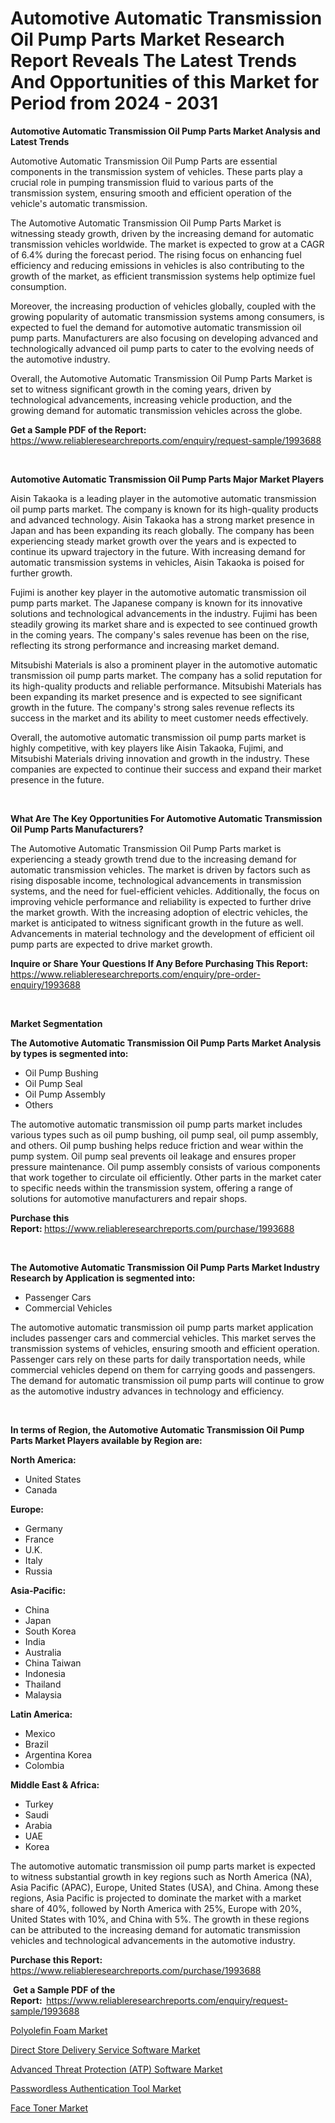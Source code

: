 <p><h1>Automotive Automatic Transmission Oil Pump Parts Market Research Report Reveals The Latest Trends And Opportunities of this Market for Period from 2024 - 2031</h1></p><p><strong>Automotive Automatic Transmission Oil Pump Parts Market Analysis and Latest Trends</strong></p>
<p><p>Automotive Automatic Transmission Oil Pump Parts are essential components in the transmission system of vehicles. These parts play a crucial role in pumping transmission fluid to various parts of the transmission system, ensuring smooth and efficient operation of the vehicle's automatic transmission.</p><p>The Automotive Automatic Transmission Oil Pump Parts Market is witnessing steady growth, driven by the increasing demand for automatic transmission vehicles worldwide. The market is expected to grow at a CAGR of 6.4% during the forecast period. The rising focus on enhancing fuel efficiency and reducing emissions in vehicles is also contributing to the growth of the market, as efficient transmission systems help optimize fuel consumption.</p><p>Moreover, the increasing production of vehicles globally, coupled with the growing popularity of automatic transmission systems among consumers, is expected to fuel the demand for automotive automatic transmission oil pump parts. Manufacturers are also focusing on developing advanced and technologically advanced oil pump parts to cater to the evolving needs of the automotive industry.</p><p>Overall, the Automotive Automatic Transmission Oil Pump Parts Market is set to witness significant growth in the coming years, driven by technological advancements, increasing vehicle production, and the growing demand for automatic transmission vehicles across the globe.</p></p>
<p><strong>Get a Sample PDF of the Report:&nbsp;</strong> <a href="https://www.reliableresearchreports.com/enquiry/request-sample/1993688">https://www.reliableresearchreports.com/enquiry/request-sample/1993688</a></p>
<p>&nbsp;</p>
<p><strong>Automotive Automatic Transmission Oil Pump Parts Major Market Players</strong></p>
<p><p>Aisin Takaoka is a leading player in the automotive automatic transmission oil pump parts market. The company is known for its high-quality products and advanced technology. Aisin Takaoka has a strong market presence in Japan and has been expanding its reach globally. The company has been experiencing steady market growth over the years and is expected to continue its upward trajectory in the future. With increasing demand for automatic transmission systems in vehicles, Aisin Takaoka is poised for further growth.</p><p>Fujimi is another key player in the automotive automatic transmission oil pump parts market. The Japanese company is known for its innovative solutions and technological advancements in the industry. Fujimi has been steadily growing its market share and is expected to see continued growth in the coming years. The company's sales revenue has been on the rise, reflecting its strong performance and increasing market demand.</p><p>Mitsubishi Materials is also a prominent player in the automotive automatic transmission oil pump parts market. The company has a solid reputation for its high-quality products and reliable performance. Mitsubishi Materials has been expanding its market presence and is expected to see significant growth in the future. The company's strong sales revenue reflects its success in the market and its ability to meet customer needs effectively.</p><p>Overall, the automotive automatic transmission oil pump parts market is highly competitive, with key players like Aisin Takaoka, Fujimi, and Mitsubishi Materials driving innovation and growth in the industry. These companies are expected to continue their success and expand their market presence in the future.</p></p>
<p>&nbsp;</p>
<p><strong>What Are The Key Opportunities For Automotive Automatic Transmission Oil Pump Parts Manufacturers?</strong></p>
<p><p>The Automotive Automatic Transmission Oil Pump Parts market is experiencing a steady growth trend due to the increasing demand for automatic transmission vehicles. The market is driven by factors such as rising disposable income, technological advancements in transmission systems, and the need for fuel-efficient vehicles. Additionally, the focus on improving vehicle performance and reliability is expected to further drive the market growth. With the increasing adoption of electric vehicles, the market is anticipated to witness significant growth in the future as well. Advancements in material technology and the development of efficient oil pump parts are expected to drive market growth.</p></p>
<p><strong>Inquire or Share Your Questions If Any Before Purchasing This Report:</strong> <a href="https://www.reliableresearchreports.com/enquiry/pre-order-enquiry/1993688">https://www.reliableresearchreports.com/enquiry/pre-order-enquiry/1993688</a></p>
<p>&nbsp;</p>
<p><strong>Market Segmentation</strong></p>
<p><strong>The Automotive Automatic Transmission Oil Pump Parts Market Analysis by types is segmented into:</strong></p>
<p><ul><li>Oil Pump Bushing</li><li>Oil Pump Seal</li><li>Oil Pump Assembly</li><li>Others</li></ul></p>
<p><p>The automotive automatic transmission oil pump parts market includes various types such as oil pump bushing, oil pump seal, oil pump assembly, and others. Oil pump bushing helps reduce friction and wear within the pump system. Oil pump seal prevents oil leakage and ensures proper pressure maintenance. Oil pump assembly consists of various components that work together to circulate oil efficiently. Other parts in the market cater to specific needs within the transmission system, offering a range of solutions for automotive manufacturers and repair shops.</p></p>
<p><strong>Purchase this Report:&nbsp;</strong><a href="https://www.reliableresearchreports.com/purchase/1993688">https://www.reliableresearchreports.com/purchase/1993688</a></p>
<p>&nbsp;</p>
<p><strong>The Automotive Automatic Transmission Oil Pump Parts Market Industry Research by Application is segmented into:</strong></p>
<p><ul><li>Passenger Cars</li><li>Commercial Vehicles</li></ul></p>
<p><p>The automotive automatic transmission oil pump parts market application includes passenger cars and commercial vehicles. This market serves the transmission systems of vehicles, ensuring smooth and efficient operation. Passenger cars rely on these parts for daily transportation needs, while commercial vehicles depend on them for carrying goods and passengers. The demand for automatic transmission oil pump parts will continue to grow as the automotive industry advances in technology and efficiency.</p></p>
<p>&nbsp;</p>
<p><strong>In terms of Region, the Automotive Automatic Transmission Oil Pump Parts Market Players available by Region are:</strong></p>
<p>
    <p> <strong> North America: </strong>
        <ul>
            <li>United States</li>
            <li>Canada</li>
        </ul>
        </p> 
    <p> <strong> Europe: </strong>
        <ul>
            <li>Germany</li>
            <li>France</li>
            <li>U.K.</li>
            <li>Italy</li>
            <li>Russia</li>
        </ul>
        </p> 
    <p> <strong> Asia-Pacific: </strong>
        <ul>
            <li>China</li>
            <li>Japan</li>
            <li>South Korea</li>
            <li>India</li>
            <li>Australia</li>
            <li>China Taiwan</li>
            <li>Indonesia</li>
            <li>Thailand</li>
            <li>Malaysia</li>
        </ul>
        </p> 
    <p> <strong> Latin America: </strong>
        <ul>
            <li>Mexico</li>
            <li>Brazil</li>
            <li>Argentina Korea</li>
            <li>Colombia</li>
        </ul>
        </p> 
    <p> <strong> Middle East & Africa: </strong>
        <ul>
            <li>Turkey</li>
            <li>Saudi</li>
            <li>Arabia</li>
            <li>UAE</li>
            <li>Korea</li>
        </ul>
    </p>
    </p>
<p><p>The automotive automatic transmission oil pump parts market is expected to witness substantial growth in key regions such as North America (NA), Asia Pacific (APAC), Europe, United States (USA), and China. Among these regions, Asia Pacific is projected to dominate the market with a market share of 40%, followed by North America with 25%, Europe with 20%, United States with 10%, and China with 5%. The growth in these regions can be attributed to the increasing demand for automatic transmission vehicles and technological advancements in the automotive industry.</p></p>
<p><strong>Purchase this Report: </strong><a href="https://www.reliableresearchreports.com/purchase/1993688">https://www.reliableresearchreports.com/purchase/1993688</a></p>
<p>&nbsp;<strong>Get a Sample PDF of the Report:&nbsp;&nbsp;</strong><a href="https://www.reliableresearchreports.com/enquiry/request-sample/1993688">https://www.reliableresearchreports.com/enquiry/request-sample/1993688</a></p>
<p><strong></strong></p>
<p><p><a href="https://view.publitas.com/reportprime-1/polyolefin-foam-market-size-focuses-on-market-dynamics-in-depth-analysis-and-future-projections-of-its-market-forecasted-for-period-from-2024-to-2031/">Polyolefin Foam Market</a></p><p><a href="https://thundering-castanet-c65.notion.site/Direct-Store-Delivery-Service-Software-Market-Size-Growth-and-Forecast-from-2024-2031-392025a18b70417e94c94a23e31c11f7">Direct Store Delivery Service Software Market</a></p><p><a href="https://bubble-tree-ea4.notion.site/Advanced-Threat-Protection-ATP-Software-Market-Provides-a-Comprehensive-Analysis-Including-a-Macro-c4a9f623d3fa405e8dd48fd62a4c654b">Advanced Threat Protection (ATP) Software Market</a></p><p><a href="https://thundering-castanet-c65.notion.site/Passwordless-Authentication-Tool-Market-A-Comprehensive-Report-of-its-Market-Share-Growth-Trends--134faa72846a4ba3be6450914c6e4311">Passwordless Authentication Tool Market</a></p><p><a href="https://view.publitas.com/reportprime-1/face-toner-market-provides-detailed-segmentation-of-this-market-based-on-type-application-and-region-and-forecast-for-the-period-from-2024-2031/">Face Toner Market</a></p></p>